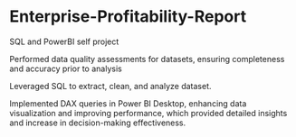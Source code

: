 # Enterprise-Profitability-Report
SQL and PowerBI self project

Performed data quality assessments for datasets, ensuring completeness and accuracy prior to analysis

Leveraged SQL to extract, clean, and analyze dataset.

Implemented DAX queries in Power BI Desktop, enhancing data visualization and improving performance, which provided detailed insights and increase in decision-making effectiveness.
